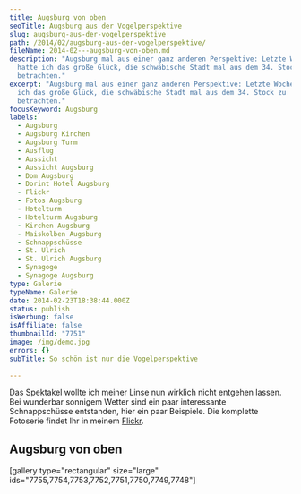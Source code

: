 ```yaml
---
title: Augsburg von oben
seoTitle: Augsburg aus der Vogelperspektive
slug: augsburg-aus-der-vogelperspektive
path: /2014/02/augsburg-aus-der-vogelperspektive/
fileName: 2014-02---augsburg-von-oben.md
description: "Augsburg mal aus einer ganz anderen Perspektive: Letzte Woche
  hatte ich das große Glück, die schwäbische Stadt mal aus dem 34. Stock zu
  betrachten."
excerpt: "Augsburg mal aus einer ganz anderen Perspektive: Letzte Woche hatte
  ich das große Glück, die schwäbische Stadt mal aus dem 34. Stock zu
  betrachten."
focusKeyword: Augsburg
labels:
  - Augsburg
  - Augsburg Kirchen
  - Augsburg Turm
  - Ausflug
  - Aussicht
  - Aussicht Augsburg
  - Dom Augsburg
  - Dorint Hotel Augsburg
  - Flickr
  - Fotos Augsburg
  - Hotelturm
  - Hotelturm Augsburg
  - Kirchen Augsburg
  - Maiskolben Augsburg
  - Schnappschüsse
  - St. Ulrich
  - St. Ulrich Augsburg
  - Synagoge
  - Synagoge Augsburg
type: Galerie
typeName: Galerie
date: 2014-02-23T18:38:44.000Z
status: publish
isWerbung: false
isAffiliate: false
thumbnailId: "7751"
image: /img/demo.jpg
errors: {}
subTitle: So schön ist nur die Vogelperspektive
  
---
```


Das Spektakel wollte ich meiner Linse nun wirklich nicht entgehen lassen. Bei
wunderbar sonnigem Wetter sind ein paar interessante Schnappschüsse entstanden,
hier ein paar Beispiele. Die komplette Fotoserie findet Ihr in meinem
[Flickr](http://www.flickr.com/photos/99929697@N07/).

## Augsburg von oben

[gallery type="rectangular" size="large"
ids="7755,7754,7753,7752,7751,7750,7749,7748"]

&nbsp;

&nbsp;

&nbsp;

  